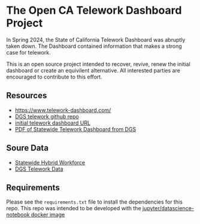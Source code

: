 # The Open CA Telework Dashboard Project
In Spring 2024, the State of California Telework Dashboard was abruptly taken down. The Dashboard contained information that makes a strong case for telework.

This is an open source project intended to recover, revive, renew the initial dashboard or create an equivilent alternative. All interested parties are encouraged to contribute to this effort.

## Resources
- https://www.telework-dashboard.com/
- [DGS telework github repo](https://github.com/cadgs/telework)
- [initial telework dashboard URL](https://telework.govops.ca.gov/tracking-telework/)
- [PDF of Statewide Telework Dashboard from DGS](https://www.documents.dgs.ca.gov/Telework/PDF%20Output/Statewide%20Telework%20Dashboard%20-%20DTSC.pdf)

## Soure Data
- [Statewide Hybrid Workforce]("https://catalog.data.gov/dataset/statewide-hybrid-workforce")
- [DGS Telework Data](https://data.ca.gov/dataset/dgs-telework-data)

## Requirements
Please see the `requirements.txt` file to install the dependencies for this repo. This repo was intended to be developed with the [jupyter/datascience-notebook docker image](https://hub.docker.com/r/jupyter/datascience-notebook)
